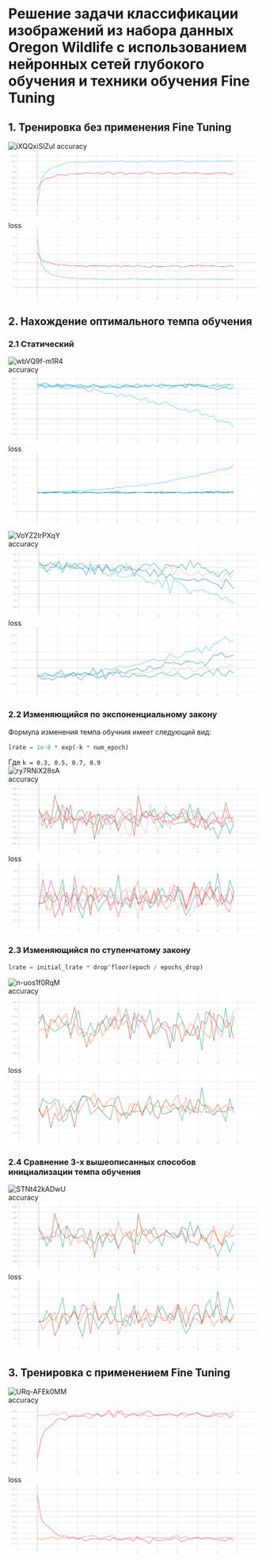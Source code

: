 # Решение задачи классификации изображений из набора данных Oregon Wildlife с использованием нейронных сетей глубокого обучения и техники обучения Fine Tuning
## 1. Тренировка без применения Fine Tuning
![iXQQxiSlZuI](https://user-images.githubusercontent.com/61012068/113757677-9256b800-971b-11eb-8ea9-88c50275360b.jpg)
accuracy
![](./graphic/before_accuracy.svg)
loss
![](./graphic/before_loss.svg)

## 2. Нахождение оптимального темпа обучения 
### 2.1 Статический 
![wbVQ9f-m1R4](https://user-images.githubusercontent.com/61012068/113757708-9c78b680-971b-11eb-9f9f-22f164545b64.jpg) </br>
accuracy
![](./graphic/lrs_accuracy.svg)
loss
![](./graphic/lrs_loss.svg)


![VoYZ2IrPXqY](https://user-images.githubusercontent.com/61012068/113761691-6b4eb500-9720-11eb-82b9-d4c8d736f4f1.jpg) </br>
accuracy
![](./graphic/e-8_accuracy.svg)
loss
![](./graphic/e-8_loss.svg)

### 2.2 Изменяющийся по экспоненциальному закону
Формула изменения темпа обучния имеет следующий вид:
```python
lrate = 1e-8 * exp(-k * num_epoch)
``` 
Где ```k = 0.3, 0.5, 0.7, 0.9``` </br>
![ry7RNiX28sA](https://user-images.githubusercontent.com/61012068/113761729-79043a80-9720-11eb-9197-c950155635bb.jpg) </br>
accuracy
![](./graphic/exp_accuracy.svg)
loss
![](./graphic/exp_loss.svg)

### 2.3 Изменяющийся по ступенчатому закону 
```python
lrate = initial_lrate * drop^floor(epoch / epochs_drop) 
```
![n-uos1f0RqM](https://user-images.githubusercontent.com/61012068/113762092-e44e0c80-9720-11eb-8295-b679c3bb1310.jpg) </br>
accuracy
![](./graphic/step_accuracy.svg)
loss
![](./graphic/step_loss.svg)

### 2.4 Сравнение 3-х вышеописанных способов инициализации темпа обучения 
![STNt42kADwU](https://user-images.githubusercontent.com/61012068/113762198-00ea4480-9721-11eb-9789-2da695ec980c.jpg) </br>
accuracy
![](./graphic/all_accuracy.svg)
loss
![](./graphic/all_loss.svg)

## 3. Тренировка с применением Fine Tuning
![URq-AFEk0MM](https://user-images.githubusercontent.com/61012068/113757766-a995a580-971b-11eb-95a2-1765a98f9fe0.jpg) </br>
accuracy
![](./graphic/last_accuracy.svg)
loss
![](./graphic/last_loss.svg)
